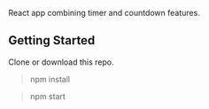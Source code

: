 React app combining timer and countdown features.

## Getting Started

Clone or download this repo.

> npm install

> npm start

